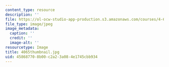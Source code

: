 ```yaml
---
content_type: resource
description: ''
file: https://ol-ocw-studio-app-production.s3.amazonaws.com/courses/4-614-religious-architecture-and-islamic-cultures-fall-2002/458687708b00c2a23a084e1745cbb934_4065thumbnail.jpg
file_type: image/jpeg
image_metadata:
  caption: ''
  credit: ''
  image-alt: ''
resourcetype: Image
title: 4065thumbnail.jpg
uid: 45868770-8b00-c2a2-3a08-4e1745cbb934
---
```


